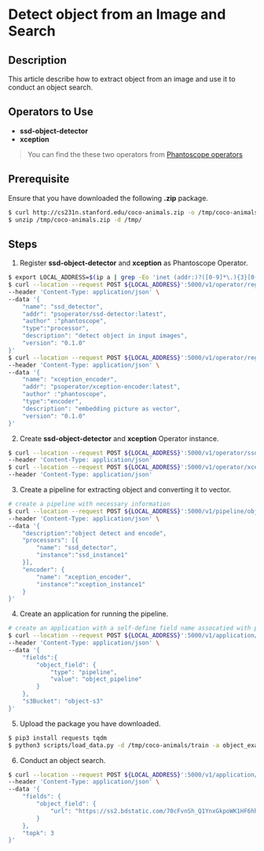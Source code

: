 # Detect object from an Image and Search

##  Description
This article describe how to extract object from an image and use it to conduct an object search. 
##  Operators to Use
- **ssd-object-detector**
- **xception**
> You can find the these two operators from [Phantoscope operators](https://github.com/ReigenAraka/omnisearch-operators)

##  Prerequisite

Ensure that you have downloaded the following **.zip** package.

```bash
$ curl http://cs231n.stanford.edu/coco-animals.zip -o /tmp/coco-animals.zip
$ unzip /tmp/coco-animals.zip -d /tmp/
```

## Steps
1. Register **ssd-object-detector** and **xception** as Phantoscope Operator. 

```bash
$ export LOCAL_ADDRESS=$(ip a | grep -Eo 'inet (addr:)?([0-9]*\.){3}[0-9]*' | grep -Eo '([0-9]*\.){3}[0-9]*' | grep -v '127.0.0.1'| head -n 1)
$ curl --location --request POST ${LOCAL_ADDRESS}':5000/v1/operator/register' \
--header 'Content-Type: application/json' \
--data '{
    "name": "ssd_detector",
    "addr": "psoperator/ssd-detector:latest",
    "author" :"phantoscope",
    "type":"processor",
    "description": "detect object in input images",
    "version": "0.1.0"
}'
$ curl --location --request POST ${LOCAL_ADDRESS}':5000/v1/operator/register' \
--header 'Content-Type: application/json' \
--data '{
    "name": "xception_encoder",
    "addr": "psoperator/xception-encoder:latest",
    "author" :"phantoscope",
    "type":"encoder",
    "description": "embedding picture as vector",
    "version": "0.1.0"
}'
```

2. Create **ssd-object-detector** and **xception** Operator instance. 

```bash
$ curl --location --request POST ${LOCAL_ADDRESS}':5000/v1/operator/ssd_detector/instances/ssd_instance1' \
--header 'Content-Type: application/json' 
$ curl --location --request POST ${LOCAL_ADDRESS}':5000/v1/operator/xception_encoder/instances/xception_instance1' \
--header 'Content-Type: application/json'
```

3. Create a pipeline for extracting object and converting it to vector. 

```bash
# create a pipeline with necessary information
$ curl --location --request POST ${LOCAL_ADDRESS}':5000/v1/pipeline/object_pipeline' \
--header 'Content-Type: application/json' \
--data '{
	"description":"object detect and encode",
	"processors": [{
		"name": "ssd_detector",
		"instance":"ssd_instance1"
	}],
	"encoder": {
		"name": "xception_encoder",
		"instance":"xception_instance1"
	}
}'
```
4. Create an application for running the pipeline.

```bash
# create an application with a self-define field name assocatied with pipeline created in step3 
$ curl --location --request POST ${LOCAL_ADDRESS}':5000/v1/application/object_example' \
--header 'Content-Type: application/json' \
--data '{
    "fields":{
        "object_field": {
            "type": "pipeline",
            "value": "object_pipeline"
        }
    },
    "s3Bucket": "object-s3"
}'
```
5. Upload the package you have downloaded. 

```bash
$ pip3 install requests tqdm
$ python3 scripts/load_data.py -d /tmp/coco-animals/train -a object_example -p object_pipeline
```

6. Conduct an object search. 

```bash
$ curl --location --request POST ${LOCAL_ADDRESS}':5000/v1/application/object_example/search' \
--header 'Content-Type: application/json' \
--data '{
	"fields": {
        "object_field": {
            "url": "https://ss2.bdstatic.com/70cFvnSh_Q1YnxGkpoWK1HF6hhy/it/u=3506601383,2488554559&fm=26&gp=0.jpg"
        }
    },
    "topk": 3
}'
```
